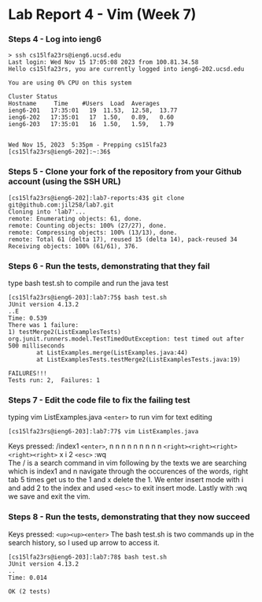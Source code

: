 # Lab Report 4 - Vim (Week 7)

### Steps 4 - Log into ieng6
```
> ssh cs15lfa23rs@ieng6.ucsd.edu
Last login: Wed Nov 15 17:05:08 2023 from 100.81.34.58
Hello cs15lfa23rs, you are currently logged into ieng6-202.ucsd.edu

You are using 0% CPU on this system

Cluster Status 
Hostname     Time    #Users  Load  Averages  
ieng6-201   17:35:01   19  11.53,  12.58,  13.77
ieng6-202   17:35:01   17  1.50,   0.89,   0.60
ieng6-203   17:35:01   16  1.50,   1.59,   1.79

 
Wed Nov 15, 2023  5:35pm - Prepping cs15lfa23
[cs15lfa23rs@ieng6-202]:~:36$
```
### Steps 5 - Clone your fork of the repository from your Github account (using the SSH URL)
```
[cs15lfa23rs@ieng6-202]:lab7-reports:43$ git clone git@github.com:jil258/lab7.git
Cloning into 'lab7'...
remote: Enumerating objects: 61, done.
remote: Counting objects: 100% (27/27), done.
remote: Compressing objects: 100% (13/13), done.
remote: Total 61 (delta 17), reused 15 (delta 14), pack-reused 34
Receiving objects: 100% (61/61), 376.
```

### Steps 6 - Run the tests, demonstrating that they fail
type bash test.sh to compile and run the java test
```
[cs15lfa23rs@ieng6-203]:lab7:75$ bash test.sh 
JUnit version 4.13.2
..E
Time: 0.539
There was 1 failure:
1) testMerge2(ListExamplesTests)
org.junit.runners.model.TestTimedOutException: test timed out after 500 milliseconds
        at ListExamples.merge(ListExamples.java:44)
        at ListExamplesTests.testMerge2(ListExamplesTests.java:19)

FAILURES!!!
Tests run: 2,  Failures: 1
```

### Steps 7 - Edit the code file to fix the failing test

typing vim ListExamples.java ``<enter>`` to run vim for text editing
```
[cs15lfa23rs@ieng6-203]:lab7:77$ vim ListExamples.java
```

Keys pressed: /index1 ``<enter>``, n n n n n n n n n ``<right><right><right><right><right>`` x i 2 ``<esc>`` :wq \
The / is a search command in vim following by the texts we are searching which is index1 and n navigate through the occurences of the words, right tab 5 times get us to the 1 and x delete the 1. We enter insert mode with i and add 2 to the index and used ``<esc>`` to exit insert mode. Lastly with :wq we save and exit the vim.

### Steps 8 - Run the tests, demonstrating that they now succeed

Keys pressed: ``<up><up><enter>`` The bash test.sh is two commands up in the search history, so I used up arrow to access it. 
```
[cs15lfa23rs@ieng6-203]:lab7:78$ bash test.sh 
JUnit version 4.13.2
..
Time: 0.014

OK (2 tests)
```





